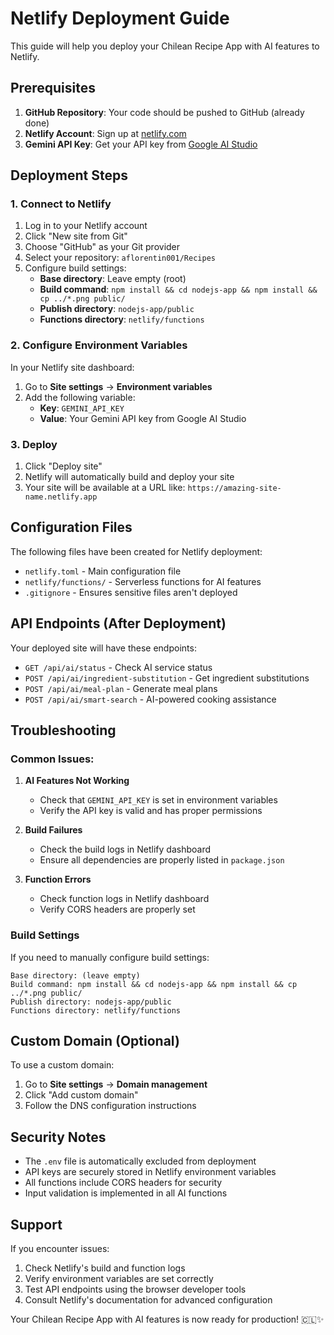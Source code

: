 # Netlify Deployment Guide

This guide will help you deploy your Chilean Recipe App with AI features to Netlify.

## Prerequisites

1. **GitHub Repository**: Your code should be pushed to GitHub (already done)
2. **Netlify Account**: Sign up at [netlify.com](https://netlify.com)
3. **Gemini API Key**: Get your API key from [Google AI Studio](https://makersuite.google.com/app/apikey)

## Deployment Steps

### 1. Connect to Netlify

1. Log in to your Netlify account
2. Click "New site from Git"
3. Choose "GitHub" as your Git provider
4. Select your repository: `aflorentin001/Recipes`
5. Configure build settings:
   - **Base directory**: Leave empty (root)
   - **Build command**: `npm install && cd nodejs-app && npm install && cp ../*.png public/`
   - **Publish directory**: `nodejs-app/public`
   - **Functions directory**: `netlify/functions`

### 2. Configure Environment Variables

In your Netlify site dashboard:

1. Go to **Site settings** → **Environment variables**
2. Add the following variable:
   - **Key**: `GEMINI_API_KEY`
   - **Value**: Your Gemini API key from Google AI Studio

### 3. Deploy

1. Click "Deploy site"
2. Netlify will automatically build and deploy your site
3. Your site will be available at a URL like: `https://amazing-site-name.netlify.app`

## Configuration Files

The following files have been created for Netlify deployment:

- `netlify.toml` - Main configuration file
- `netlify/functions/` - Serverless functions for AI features
- `.gitignore` - Ensures sensitive files aren't deployed

## API Endpoints (After Deployment)

Your deployed site will have these endpoints:

- `GET /api/ai/status` - Check AI service status
- `POST /api/ai/ingredient-substitution` - Get ingredient substitutions
- `POST /api/ai/meal-plan` - Generate meal plans
- `POST /api/ai/smart-search` - AI-powered cooking assistance

## Troubleshooting

### Common Issues:

1. **AI Features Not Working**
   - Check that `GEMINI_API_KEY` is set in environment variables
   - Verify the API key is valid and has proper permissions

2. **Build Failures**
   - Check the build logs in Netlify dashboard
   - Ensure all dependencies are properly listed in `package.json`

3. **Function Errors**
   - Check function logs in Netlify dashboard
   - Verify CORS headers are properly set

### Build Settings

If you need to manually configure build settings:

```
Base directory: (leave empty)
Build command: npm install && cd nodejs-app && npm install && cp ../*.png public/
Publish directory: nodejs-app/public
Functions directory: netlify/functions
```

## Custom Domain (Optional)

To use a custom domain:

1. Go to **Site settings** → **Domain management**
2. Click "Add custom domain"
3. Follow the DNS configuration instructions

## Security Notes

- The `.env` file is automatically excluded from deployment
- API keys are securely stored in Netlify environment variables
- All functions include CORS headers for security
- Input validation is implemented in all AI functions

## Support

If you encounter issues:

1. Check Netlify's build and function logs
2. Verify environment variables are set correctly
3. Test API endpoints using the browser developer tools
4. Consult Netlify's documentation for advanced configuration

Your Chilean Recipe App with AI features is now ready for production! 🇨🇱✨
